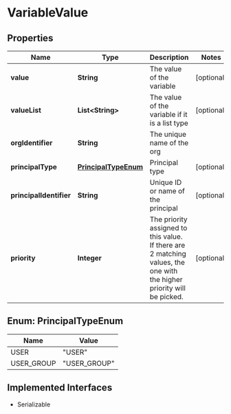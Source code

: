 

# VariableValue


## Properties

| Name | Type | Description | Notes |
|------------ | ------------- | ------------- | -------------|
|**value** | **String** | The value of the variable |  [optional] |
|**valueList** | **List&lt;String&gt;** | The value of the variable if it is a list type |  [optional] |
|**orgIdentifier** | **String** | The unique name of the org |  |
|**principalType** | [**PrincipalTypeEnum**](#PrincipalTypeEnum) | Principal type |  [optional] |
|**principalIdentifier** | **String** | Unique ID or name of the principal |  [optional] |
|**priority** | **Integer** | The priority assigned to this value. If there are 2 matching values, the one with the higher priority will be picked. |  [optional] |



## Enum: PrincipalTypeEnum

| Name | Value |
|---- | -----|
| USER | &quot;USER&quot; |
| USER_GROUP | &quot;USER_GROUP&quot; |


## Implemented Interfaces

* Serializable


